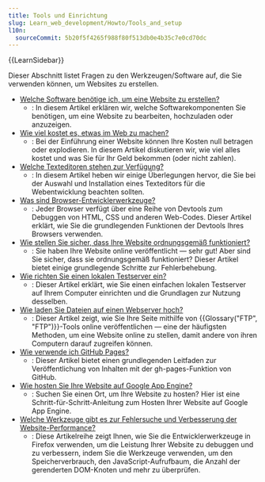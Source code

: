 ```yaml
---
title: Tools und Einrichtung
slug: Learn_web_development/Howto/Tools_and_setup
l10n:
  sourceCommit: 5b20f5f4265f988f80f513db0e4b35c7e0cd70dc
---
```


{{LearnSidebar}}

Dieser Abschnitt listet Fragen zu den Werkzeugen/Software auf, die Sie verwenden können, um Websites zu erstellen.

- [Welche Software benötige ich, um eine Website zu erstellen?](/de/docs/Learn_web_development/Howto/Tools_and_setup/What_software_do_I_need)
  - : In diesem Artikel erklären wir, welche Softwarekomponenten Sie benötigen, um eine Website zu bearbeiten, hochzuladen oder anzuzeigen.
- [Wie viel kostet es, etwas im Web zu machen?](/de/docs/Learn_web_development/Howto/Tools_and_setup/How_much_does_it_cost)
  - : Bei der Einführung einer Website können Ihre Kosten null betragen oder explodieren. In diesem Artikel diskutieren wir, wie viel alles kostet und was Sie für Ihr Geld bekommen (oder nicht zahlen).
- [Welche Texteditoren stehen zur Verfügung?](/de/docs/Learn_web_development/Howto/Tools_and_setup/Available_text_editors)
  - : In diesem Artikel heben wir einige Überlegungen hervor, die Sie bei der Auswahl und Installation eines Texteditors für die Webentwicklung beachten sollten.
- [Was sind Browser-Entwicklerwerkzeuge?](/de/docs/Learn_web_development/Howto/Tools_and_setup/What_are_browser_developer_tools)
  - : Jeder Browser verfügt über eine Reihe von Devtools zum Debuggen von HTML, CSS und anderen Web-Codes. Dieser Artikel erklärt, wie Sie die grundlegenden Funktionen der Devtools Ihres Browsers verwenden.
- [Wie stellen Sie sicher, dass Ihre Website ordnungsgemäß funktioniert?](/de/docs/Learn_web_development/Howto/Tools_and_setup/Checking_that_your_web_site_is_working_properly)
  - : Sie haben Ihre Website online veröffentlicht — sehr gut! Aber sind Sie sicher, dass sie ordnungsgemäß funktioniert? Dieser Artikel bietet einige grundlegende Schritte zur Fehlerbehebung.
- [Wie richten Sie einen lokalen Testserver ein?](/de/docs/Learn_web_development/Howto/Tools_and_setup/set_up_a_local_testing_server)
  - : Dieser Artikel erklärt, wie Sie einen einfachen lokalen Testserver auf Ihrem Computer einrichten und die Grundlagen zur Nutzung desselben.
- [Wie laden Sie Dateien auf einen Webserver hoch?](/de/docs/Learn_web_development/Howto/Tools_and_setup/Upload_files_to_a_web_server)
  - : Dieser Artikel zeigt, wie Sie Ihre Seite mithilfe von {{Glossary("FTP", "FTP")}}-Tools online veröffentlichen — eine der häufigsten Methoden, um eine Website online zu stellen, damit andere von ihren Computern darauf zugreifen können.
- [Wie verwende ich GitHub Pages?](/de/docs/Learn_web_development/Howto/Tools_and_setup/Using_GitHub_pages)
  - : Dieser Artikel bietet einen grundlegenden Leitfaden zur Veröffentlichung von Inhalten mit der gh-pages-Funktion von GitHub.
- [Wie hosten Sie Ihre Website auf Google App Engine?](/de/docs/Learn_web_development/Howto/Tools_and_setup/How_do_you_host_your_website_on_Google_App_Engine)
  - : Suchen Sie einen Ort, um Ihre Website zu hosten? Hier ist eine Schritt-für-Schritt-Anleitung zum Hosten Ihrer Website auf Google App Engine.
- [Welche Werkzeuge gibt es zur Fehlersuche und Verbesserung der Website-Performance?](https://firefox-source-docs.mozilla.org/devtools-user/performance/index.html)
  - : Diese Artikelreihe zeigt Ihnen, wie Sie die Entwicklerwerkzeuge in Firefox verwenden, um die Leistung Ihrer Website zu debuggen und zu verbessern, indem Sie die Werkzeuge verwenden, um den Speicherverbrauch, den JavaScript-Aufrufbaum, die Anzahl der gerenderten DOM-Knoten und mehr zu überprüfen.
